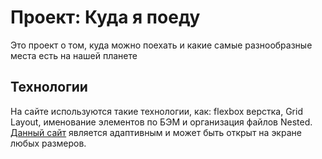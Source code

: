 # Проект: Куда я поеду

Это проект о том, куда можно поехать и какие самые разнообразные места есть на нашей планете

## Технологии
На сайте используются такие технологии, как: flexbox верстка, Grid Layout, именование элементов по БЭМ и организация
файлов Nested. [Данный сайт](https://aquamarine023.github.io/kuda-ya-poedu/) является адаптивным и может быть открыт на
экране любых размеров.

